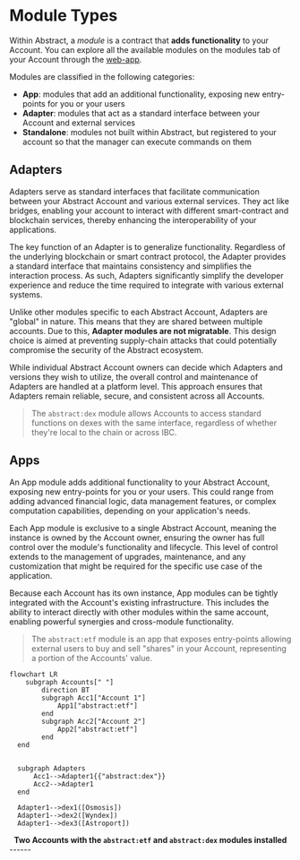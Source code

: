 # Module Types

Within Abstract, a _module_ is a contract that **adds functionality** to your Account. You can explore all the available modules on the modules tab of your Account through the [web-app](https://app.abstract.money/).

Modules are classified in the following categories:

- **App**: modules that add an additional functionality, exposing new entry-points for you or your users
- **Adapter**: modules that act as a standard interface between your Account and external services
- **Standalone**: modules not built within Abstract, but registered to your account so that the manager can execute commands on them

## Adapters

Adapters serve as standard interfaces that facilitate communication between your Abstract Account and various external services. They act like bridges, enabling your account to interact with different smart-contract and blockchain services, thereby enhancing the interoperability of your applications.

The key function of an Adapter is to generalize functionality. Regardless of the underlying blockchain or smart contract protocol, the Adapter provides a standard interface that maintains consistency and simplifies the interaction process. As such, Adapters significantly simplify the developer experience and reduce the time required to integrate with various external systems.

Unlike other modules specific to each Abstract Account, Adapters are "global" in nature. This means that they are shared between multiple accounts. Due to this, **Adapter modules are not migratable**. This design choice is aimed at preventing supply-chain attacks that could potentially compromise the security of the Abstract ecosystem.

While individual Abstract Account owners can decide which Adapters and versions they wish to utilize, the overall control and maintenance of Adapters are handled at a platform level. This approach ensures that Adapters remain reliable, secure, and consistent across all Accounts.

> The `abstract:dex` module allows Accounts to access standard functions on dexes with the same interface, regardless of whether they're local to the chain or across IBC.

## Apps

An App module adds additional functionality to your Abstract Account, exposing new entry-points for you or your users. This could range from adding advanced financial logic, data management features, or complex computation capabilities, depending on your application's needs.

Each App module is exclusive to a single Abstract Account, meaning the instance is owned by the Account owner, ensuring the owner has full control over the module's functionality and lifecycle. This level of control extends to the management of upgrades, maintenance, and any customization that might be required for the specific use case of the application.

Because each Account has its own instance, App modules can be tightly integrated with the Account's existing infrastructure. This includes the ability to interact directly with other modules within the same account, enabling powerful synergies and cross-module functionality.

> The `abstract:etf` module is an app that exposes entry-points allowing external users to buy and sell "shares" in your Account, representing a portion of the Accounts' value.

```mermaid
flowchart LR
	subgraph Accounts[" "]
		direction BT
		subgraph Acc1["Account 1"]
		    App1["abstract:etf"]
		end
		subgraph Acc2["Account 2"]
			App2["abstract:etf"]
		end
  end


  subgraph Adapters
	  Acc1-->Adapter1{{"abstract:dex"}}
	  Acc2-->Adapter1
  end
  
  Adapter1-->dex1([Osmosis])
  Adapter1-->dex2([Wyndex])
  Adapter1-->dex3([Astroport])

```
<figcaption align = "center"><b>Two Accounts with the <code>abstract:etf</code> and <code>abstract:dex</code> modules installed</b></figcaption>
------

<!-- TODO: below is not reviewed

## How to Use Modules in Your Project

Leveraging modules in your project can significantly simplify the development process, allowing you to deploy projects faster and more cost-effectively than building traditionally. By using pre-built, tested, and community-reviewed modules, you can focus on your project's unique features while reducing development time and minimizing potential bugs.

Here's an example of how modules can be leveraged for a decentralized finance (DeFi) project:

Imagine you want to create a DeFi application with the following features:

- A fungible token for your platform
- Staking and delegation functionality
- A governance system for community-driven decision-making
- Integration with an oracle for fetching off-chain data

Instead of building each feature from scratch, you can leverage Abstract's off-the-shelf modules to implement these functionalities with ease. This not only saves time and resources but also ensures that your project benefits from the best practices established by the Abstract community.

**Step 1:** Choose the relevant modules from the Abstract library, such as:
Token Module for fungible tokens
Staking Module for staking and delegation
Governance Module for creating a governance system
Oracle Module for integrating with an oracle service

**Step 2:** Import the chosen modules into your project and configure them according to your requirements. This can include setting custom parameters, such as token supply, staking rewards, or voting thresholds.

**Step 3:** Integrate the modules with your existing codebase, ensuring they work seamlessly with your project's unique features. This can involve calling module functions, implementing hooks, or extending your data structures.

**Step 4:** Test your dApp thoroughly to ensure the modules function as intended and do not introduce any unexpected behavior.

By leveraging Abstract's modules in this way, you can rapidly build and deploy your DeFi project while benefiting from the robustness and flexibility of the Abstract ecosystem. -->
